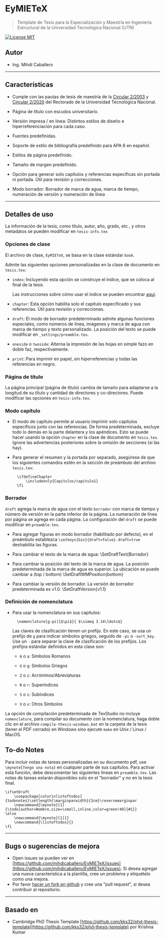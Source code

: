 EyMIETeX
========================

> Template de Tesis para la Especialización y Maestría en Ingeniería Estructural de la Universidad Tecnológica Nacional (UTN)

[![License MIT](http://img.shields.io/badge/license-MIT-brightgreen.svg)](license.md)

## Autor
*   Ing. Mihdí Caballero

--------------------------------------------------------------------------------
## Características

* Cumple con las pautas de tesis de maestría de la [Circular 2/2003](https://www.frbb.utn.edu.ar/frbb/info/secretarias/academica/carreras/posgrado/man/normativa/circular-2-2003.pdf) y [Circular 2/2020](https://www.frd.utn.edu.ar/circular-2-2020/) del Rectorado de la Universidad Tecnológica Nacional.

* Página de título con escudos universitario.

* Versión impresa / en línea: Distintos estilos de diseño e hiperreferenciación para cada caso.

* Fuentes predefinidas.

* Soporte de estilo de bibliografía predefinido para APA 6 en español.

* Estilos de página predefinido.

* Tamaño de margen predefinido.

* Opción para generar solo capítulos y referencias específicas sin portada ni portada. Útil para revisión y correcciones.

* Modo borrador: Borrador de marca de agua, marca de tiempo, numeración de versión y numeración de línea

-------------------------------------------------------------------------------

## Detalles de uso

La información de la tesis, como título, autor, año, grado, etc., y otros metadatos se pueden modificar en `tesis-info.tex`

### Opciones de clase

El archivo de clase, `EyMIETeX`, se basa en la clase estándar `book`.

Admite las siguientes opciones personalizadas en la clase de documento en `tesis.tex`:

*   `index`: Incluyendo esta opción se construye el índice, que se coloca al final de la tesis.

    Las instrucciones sobre cómo usar el índice se pueden encontrar [aquí](http://en.wikibooks.org/wiki/LaTeX/Indexing#Using_makeidx).

*   `chapter`: Esta opción habilita solo el capítulo especificado y sus referencias. Útil para revisión y correcciones.

*   `draft`: El modo de borrador predeterminado admite algunas funciones especiales, como números de línea, imágenes y marca de agua con
     marca de tiempo y texto personalizado. La posición del texto se puede modificar en `_settings/preamble.tex`.

*	`oneside` o `twoside`: Alterna la impresión de las hojas en simple fazo en doble faz, respectivamente.

*	`print`: Para imprimir en papel, sin hiperreferencias y todas las referencias en negro.     

### Página de título

La página principal (página de título) cambia de tamaño para adaptarse a la longitud de su título y cantidad de directores y co-directores. Puede modificar las opciones en `tesis-info.tex`.

### Modo capítulo

*  El modo de capítulo permite al usuario imprimir solo capítulos específicos junto con las referencias. De forma predeterminada, excluye todo lo demás en la parte delantera y los apéndices. Esto se puede hacer usando la opción `chapter` en la clase de documento en `tesis.tex`. Ignore las advertencias posteriores sobre la omisión de secciones (si las hay).

* Para generar el resumen y la portada por separado, asegúrese de que los siguientes comandos estén en la sección de preámbulo del archivo `tesis.tex`:

		\ifdefineChapter
			\includeonly{Capitulos/capitulo1}
		\fi

### Borrador

`draft` agrega la marca de agua con el texto `borrador` con marca de tiempo y número de versión en la parte inferior de la página. La numeración de línea por página se agrega en cada página. La configuración del `draft` se puede modificar en `preamble.tex`.

* Para agregar figuras en modo borrador (habilitado por defecto), en el preámbulo establezca `\setkeys{Gin}{draft=false}`. `draft=true` deshabilita las figuras.

* Para cambiar el texto de la marca de agua:
      \SetDraftText{Borrador}

* Para cambiar la posición del texto de la marca de agua. La posición predeterminada de la marca de agua es superior. La ubicación se puede cambiar a (top / bottom)
      \SetDraftWMPosition{bottom}

* Para cambiar la versión de borrador. La versión de borrador predeterminada es v1.0.
      \SetDraftVersion{v1.1}

### Definición de nomenclatura

* Para usar la nomenclatura en sus capítulos:

        \nomenclature[g-pi]{$\pi$}{ $\simeq 3.14\ldots$}

    Las claves de clasificación tienen un prefijo. En este caso, se usa un prefijo de `g` para indicar símbolos griegos, seguido de `-pi` o `-sort_key`. Use un `-` para separar la clave de clasificación de los prefijos. Los prefijos estándar definidos en esta clase son:
    
	 * `A` o `a`: Símbolos Romanos

     * `G` o `g`: Símbolos Griegos

     * `Z` o `z`: Acrónimos/Abreviaturas

     * `R` o `r`: Superíndices

     * `S` o `s`: Subíndices

     * `X` o `x`: Otros Símbolos


 La opción de compilación predeterminada de TexStudio no incluye `nomenclature`, para compilar su documento con la nomenclatura, haga doble clic en el archivo 
`compile-thesis-windows.bat` en la carpeta de la tesis (tener el PDF cerrado) en Windows  sino ejecute `make` en Unix / Linux / MacOS.

## To-do Notes

Para incluir notas de tareas personalizadas en su documento pdf, use `\mynote{Tengo una nota}` en cualquier parte de sus capítulos. Para activar esta función, debe descomentar las siguientes líneas en `preamble.tex`. Las notas de tareas estarán disponibles solo en el "borrador" y no en la tesis final.

	\ifsetDraft
		\usepackage[colorinlistoftodos]{todonotes}\setlength{\marginparwidth}{3cm}\reversemarginpar
		\newcommand{\mynote}[1]{\todo[author=Nombre,size=\small,inline,color=green!40]{#1}}
	\else
		\newcommand{\mynote}[1]{}
		\newcommand{\listoftodos}{}
	\fi

--------------------------------------------------------------------------------

## Bugs o sugerencias de mejora

*   Open issues se pueden ver en [https://github.com/mihdicaballero/EyMIETeX/issues](https://github.com/mihdicaballero/EyMIETeX/issues). Si desea agregar una nueva característica a la plantilla, cree un problema y etiquételo como una mejora.
*   Por favor [hacer un fork en github](https://github.com/mihdicaballero/EyMIETeX/fork) y cree una "pull request", si desea contribuir al repositorio.

--------------------------------------------------------------------------------

## Basado en

*   Cambridge PhD Thesis Template [https://github.com/kks32/phd-thesis-template](https://github.com/kks32/phd-thesis-template) por Krishna Kumar
